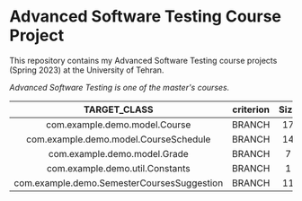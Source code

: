 # Advanced Software Testing Course Project

This repository contains my Advanced Software Testing course projects (Spring 2023) at the University of Tehran.

*Advanced Software Testing is one of the master's courses.*


|TARGET_CLASS|criterion|Size|Length|BranchCoverage|MutationScore|
|:----:|:----:|:----:|:----:|:----:|:----:|
|com.example.demo.model.Course|BRANCH|17|49|1.0|0.6956521739130435|
|com.example.demo.model.CourseSchedule|BRANCH|14|51|1.0|0.1875|
|com.example.demo.model.Grade|BRANCH|7|18|1.0|0.8333333333333334|
|com.example.demo.util.Constants|BRANCH|1|1|1.0|1.0|
|com.example.demo.SemesterCoursesSuggestion|BRANCH|11|75|1.0|0.1956521739130435|

